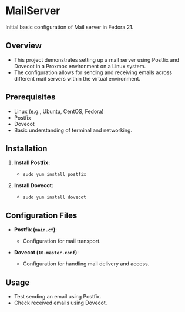 # MailServer
Initial basic configuration of Mail server in Fedora 21. 

## Overview
- This project demonstrates setting up a mail server using Postfix and Dovecot in a Proxmox environment on a Linux system.
- The configuration allows for sending and receiving emails across different mail servers within the virtual environment.

## Prerequisites
- Linux (e.g., Ubuntu, CentOS, Fedora)
- Postfix
- Dovecot
- Basic understanding of terminal and networking.

## Installation

1. **Install Postfix:**
   - `sudo yum install postfix`

2. **Install Dovecot:**
   - `sudo yum install dovecot`
  
## Configuration Files
- **Postfix (`main.cf`)**:
  - Configuration for mail transport.

- **Dovecot (`10-master.conf`)**:
  - Configuration for handling mail delivery and access.

## Usage
- Test sending an email using Postfix.
- Check received emails using Dovecot.



